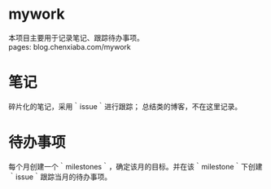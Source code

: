 # mywork
本项目主要用于记录笔记、跟踪待办事项。   
pages: blog.chenxiaba.com/mywork

# 笔记
碎片化的笔记，采用｀issue｀进行跟踪；
总结类的博客，不在这里记录。

# 待办事项
每个月创建一个｀milestones｀，确定该月的目标。并在该｀milestone｀下创建｀issue｀跟踪当月的待办事项。
